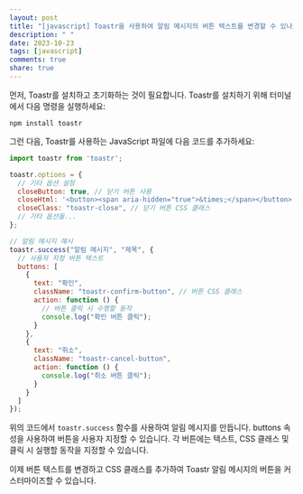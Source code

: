 ```yaml
---
layout: post
title: "[javascript] Toastr을 사용하여 알림 메시지의 버튼 텍스트를 변경할 수 있나요?"
description: " "
date: 2023-10-23
tags: [javascript]
comments: true
share: true
---
```


먼저, Toastr를 설치하고 초기화하는 것이 필요합니다. Toastr를 설치하기 위해 터미널에서 다음 명령을 실행하세요:
```
npm install toastr
```

그런 다음, Toastr를 사용하는 JavaScript 파일에 다음 코드를 추가하세요:
```javascript
import toastr from 'toastr';

toastr.options = {
  // 기타 옵션 설정
  closeButton: true, // 닫기 버튼 사용
  closeHtml: '<button><span aria-hidden="true">&times;</span></button>', // 닫기 버튼 HTML
  closeClass: "toastr-close", // 닫기 버튼 CSS 클래스
  // 기타 옵션들...
};

// 알림 메시지 예시
toastr.success("알림 메시지", "제목", {
  // 사용자 지정 버튼 텍스트
  buttons: [
    {
      text: "확인",
      className: "toastr-confirm-button", // 버튼 CSS 클래스
      action: function () {
        // 버튼 클릭 시 수행할 동작
        console.log("확인 버튼 클릭");
      }
    },
    {
      text: "취소",
      className: "toastr-cancel-button",
      action: function () {
        console.log("취소 버튼 클릭");
      }
    }
  ]
});
```

위의 코드에서 `toastr.success` 함수를 사용하여 알림 메시지를 만듭니다. buttons 속성을 사용하여 버튼을 사용자 지정할 수 있습니다. 각 버튼에는 텍스트, CSS 클래스 및 클릭 시 실행할 동작을 지정할 수 있습니다.

이제 버튼 텍스트를 변경하고 CSS 클래스를 추가하여 Toastr 알림 메시지의 버튼을 커스터마이즈할 수 있습니다.